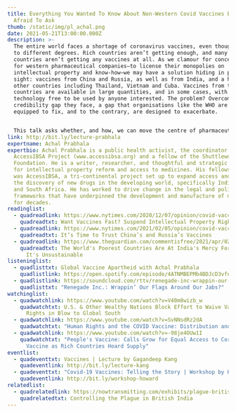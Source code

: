 ```yaml
---
title: Everything You Wanted To Know About Non-Western Covid Vaccines But Were
  Afraid To Ask
thumb: /static/img/pl_achal.png
date: 2021-05-21T13:00:00.000Z
description: >-
  The entire world faces a shortage of coronavirus vaccines, even though it is
  to different degrees. Rich countries aren’t getting enough, and many poor
  countries aren’t getting any vaccines at all. As we clamour for concessions
  for western pharmaceutical companies—to license their monopolies on
  intellectual property and know-how—we may have a solution hiding in plain
  sight: vaccines from China and Russia, as well as from India, and a host of
  other countries including Thailand, Vietnam and Cuba. Vaccines from these
  countries are available in large quantities, and in some cases, with their
  technology free to be used by anyone interested. The problem? Overcoming the
  credibility gap they face, a gap that organisations like the WHO are not
  equipped to fix, and to the contrary, are designed to exacerbate. 


  This talk asks whether, and how, we can move the centre of pharmaceutical innovation beyond a handful of western countries in order to achieve better outcomes for the entire world, including the west itself. 
link: http://bit.ly/lecture-prabhala
expertname: Achal Prabhala
expertbio: Achal Prabhala is a public health activist, the coordinator of the
  AccessIBSA Project (www.accessibsa.org) and a fellow of the Shuttleworth
  Foundation. He is a writer, researcher, and thoughtful and strategic advocate
  for intellectual property reform and access to medicines. His fellowship idea
  was AccessIBSA, a tri-continental project set up to expand access and speed up
  the discovery of new drugs in the developing world, specifically India, Brazil
  and South Africa. He has worked to drive change in the legal and policy
  frameworks that have underpinned the development and manufacture of medicines
  for decades.
readinglist:
  - quadreadlink: https://www.nytimes.com/2020/12/07/opinion/covid-vaccines-patents.html
    quadreadtxt: Want Vaccines Fast? Suspend Intellectual Property Rights
  - quadreadlink: https://www.nytimes.com/2021/02/05/opinion/covid-vaccines-china-russia.html
    quadreadtxt: It’s Time to Trust China’s and Russia’s Vaccines
  - quadreadlink: https://www.theguardian.com/commentisfree/2021/apr/02/india-in-charge-of-developing-world-covid-vaccine-supply-unsustainable
    quadreadtxt: The World's Poorest Countries Are At India's Mercy For Vaccines.
      It's Unsustainable
listeninglist:
  - quadlisttxt: Global Vaccine Apartheid with Achal Prabhala
    quadlistlink: https://open.spotify.com/episode/4ATNMBEPMb4BDJcD3vfn9T
  - quadlistlink: https://soundcloud.com/rttv/renegade-inc-wrappin-our-flags-around-our-jabs
    quadlisttxt: "Renegade Inc.: Wrappin’ Our Flags Around Our Jabs?"
watchinglist:
  - quadwatchlink: https://www.youtube.com/watch?v=V40m8wizb_w
    quadwatchtxt: U.S. & Other Wealthy Nations Block Effort to Waive Vaccine Patent
      Rights in Blow to Global South
  - quadwatchlink: https://www.youtube.com/watch?v=SvNNsdRz2dA
    quadwatchtxt: "Human Rights and the COVID Vaccine: Distribution and Access"
  - quadwatchlink: https://www.youtube.com/watch?v=-98je4OUw1I
    quadwatchtxt: "People's Vaccine: Calls Grow for Equal Access to Coronavirus
      Vaccine as Rich Countries Hoard Supply"
eventlist:
  - quadeventtxt: Vaccines | Lecture by Gagandeep Kang
    quadeventlink: http://bit.ly/lecture-kang
  - quadeventtxt: "Covid-19 Vaccines: Telling the Story | Workshop by Hannah Chhoa Howard"
    quadeventlink: http://bit.ly/workshop-howard
relatedlist:
  - quadrelatedlink: https://nowtransmitting.com/exhibits/plague-british-india/
    quadrelatedtxt: Controlling the Plague in British India
---
```

